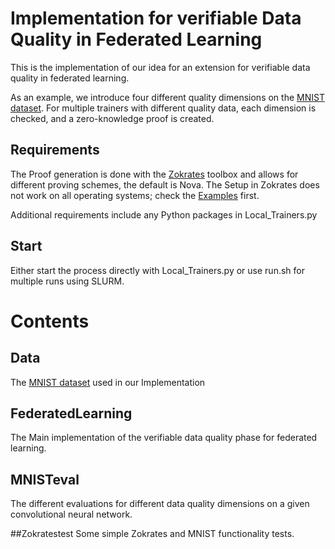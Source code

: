
# Implementation for verifiable Data Quality in Federated Learning

This is the implementation of our idea for an extension for verifiable data quality in federated learning.

As an example, we introduce four different quality dimensions on the [MNIST dataset](https://yann.lecun.com/exdb/mnist/).
For multiple trainers with different quality data, each dimension is checked, and a zero-knowledge proof is created.

## Requirements

The Proof generation is done with the [Zokrates](https://zokrates.github.io/) toolbox and allows for different proving schemes, the default is Nova.
The Setup in Zokrates does not work on all operating systems; check the [Examples](https://zokrates.github.io/toolbox/) first.

Additional requirements include any Python packages in Local_Trainers.py

## Start
Either start the process directly with Local_Trainers.py or use run.sh for multiple runs using SLURM.
# Contents

## Data
The [MNIST dataset](https://yann.lecun.com/exdb/mnist/) used in our Implementation

## FederatedLearning
The Main implementation of the verifiable data quality phase for federated learning.

## MNISTeval
The different evaluations for different data quality dimensions on a given convolutional neural network.

##Zokratestest
Some simple Zokrates and MNIST functionality tests.
